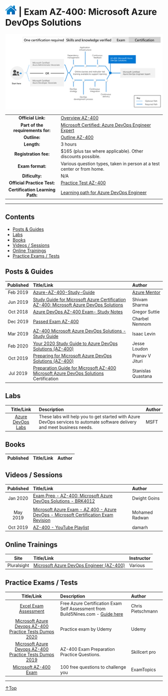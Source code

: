 # [![Home](/img/home.png)](certifications.md "Overview Certifications") | Exam AZ-400: Microsoft Azure DevOps Solutions
![Cert](/img/az-400.png)

|                                   |                                                                                                                         |
| :-------------------------------: | :---------------------------------------------------------------------------------------------------------------------- |
|        **Official Link:**         | [Overview AZ-400](https://docs.microsoft.com/en-us/learn/certifications/exams/AZ-400)                                   |
| **Part of the requirements for:** | [Microsoft Certified: Azure DevOps Engineer Expert](https://docs.microsoft.com/en-us/learn/certifications/azure-devops) |
|           **Outline:**            | [Outline AZ-400](https://query.prod.cms.rt.microsoft.com/cms/api/am/binary/RE3VP8d)                                     |
|            **Length:**            | 3 hours                                                                                                                 |
|       **Registration fee:**       | $165 (plus tax where applicable).  Other discounts possible.                                                            |
|         **Exam format:**          | Various question types, taken in person at a test center or from home.                                                  |
|          **Dificulty:**           | N/A                                                                                                                     |
|    **Official Practice Test:**    | [Practice Test AZ-400](https://us.mindhub.com/p/MU-AZ-400)                                                              |
| **Certification Learning Path:**  | [Learning path for  Azure DevOps Engineer](https://query.prod.cms.rt.microsoft.com/cms/api/am/binary/RE41muG)           |


___

## Contents
- [Posts & Guides](#posts-&-guides)
- [Labs](#labs)
- [Books](#books)
- [Videos / Sessions](#videos-/-sessions)
- [Online Trainings](#online-trainings)
- [Practice Exams / Tests](#practice-exams-/-tests)


## Posts & Guides
| Published | Title/Link                                                                                                                                                                                                              | Author                                             |
| :-------: | :---------------------------------------------------------------------------------------------------------------------------------------------------------------------------------------------------------------------- | :------------------------------------------------- |
| Feb 2019  | [Azure-AZ-400-Study-Guide](https://github.com/AzureMentor/Azure-AZ-400-Study-Guide)                                                                                                                                     | [Azure Mentor](https://azurementor.wordpress.com/) |
| Jun 2019  | [Study Guide for Microsoft Azure Certification AZ-400: Microsoft Azure DevOps Solutions](https://medium.com/deep-ai/study-guide-for-microsoft-azure-certification-az-400-microsoft-azure-devops-solutions-6975b9491556) | Shivam Sharma                                      |
| Oct 2018  | [Azure DevOps AZ-400 Exam- Study Notes](https://gregorsuttie.com/2018/10/27/azure-devops-az-400-exam-study-notes/)                                                                                                      | Gregor Suttie                                      |
| Dec 2019  | [Passed Exam AZ-400](https://charbelnemnom.com/2019/12/passed-exam-az-400-microsoft-certified-azure-devops-engineer-expert/)                                                                                            | Charbel Nemnom                                     |
| Mar 2019  | [AZ-400 Microsoft Azure DevOps Solutions - Study Guide](https://www.isaaclevin.com/post/az-400-study-guide/)                                                                                                            | Isaac Levin                                        |
| Feb 2020  | [Your 2020 Study Guide to Azure DevOps Solutions (AZ-400)](https://blog.kloud.com.au/2020/02/03/your-2020-study-guide-to-azure-devops-solutions-az-400/)                                                                | Jesse Loudon                                       |
| Oct 2019  | [Preparing for Microsoft Azure DevOps Solutions (AZ-400)](https://omgdebugging.com/2019/10/06/preparing-for-microsoft-az-400/)                                                                                          | Pranav V Jituri                                    |
| Jul 2019  | [Preparation Guide for Microsoft AZ-400 Microsoft Azure DevOps Solutions](https://stanislas.io/2019/07/26/preparation-guide-for-microsoft-az-400-microsoft-azure-devops-solutions-certification/) Certification         | Stanislas Quastana                                 |

## Labs
|                      Title/Link                       | Description                                                                                                               | Author |
| :---------------------------------------------------: | :------------------------------------------------------------------------------------------------------------------------ | :----- |
| [Azure DevOps Labs](https://www.azuredevopslabs.com/) | These labs will help you to get started with Azure DevOps services to automate software delivery and meet business needs. | MSFT   |



## Books
| Published | Title/Link | Author |
| :-------: | :--------- | :----- |




## Videos / Sessions
| Published | Title/Link                                                                                                                          | Author         |
| :-------: | :---------------------------------------------------------------------------------------------------------------------------------- | :------------- |
| Jan 2020  | [Exam Prep - AZ-400: Microsoft Azure DevOps Solutions - BRK4012](https://www.youtube.com/watch?v=7YBmBxE7ZMA)                       | Dwight Goins   |
|           |
| May 2019  | [Microsoft Azure Exam - AZ 400 - Azure DevOps - Microsoft Certification Exam Revision](https://www.youtube.com/watch?v=t6Xprv93844) | Mohamed Radwan |
| Oct 2019  | [AZ-400 - YouTube Playlist](https://www.youtube.com/playlist?list=PL8C-f_bs3Eru9EMgy4RDeR7iHsr50TqUE)                               | damarh         |


## Online Trainings
|    Site     | Title/Link                                                                                                           | Instructor |
| :---------: | :------------------------------------------------------------------------------------------------------------------- | :--------- |
| Pluralsight | [Microsoft Azure DevOps Engineer (AZ-400)](https://www.pluralsight.com/paths/microsoft-azure-devops-engineer-az-400) | Various    |

## Practice Exams / Tests
|                                                                        Title/Link                                                                        | Description                                                                                                                                     | Author            |
| :------------------------------------------------------------------------------------------------------------------------------------------------------: | :---------------------------------------------------------------------------------------------------------------------------------------------- | :---------------- |
| [Excel Exam Assessment](https://github.com/Build5Nines/exam-assessments/blob/master/Assessments/Exam-Msft-AZ-400-Self-Assessment-Build5Nines.xlsx?raw=1) | Free Azure Certification Exam Self Assessment from Build5Nines.com  - [Guide here](https://build5nines.com/free-oss-exam-self-assessment-tool/) | Chris Pietschmann |
|     [Microsoft Azure Devops AZ-400 Practice Tests Dumps 2020](https://www.udemy.com/course/microsoft-azure-devops-az-400-practice-tests-dumps-2019/)     | Practice exam by Udemy                                                                                                                          | Udemy             |
|       [Microsoft Azure Devops AZ-400 Practice Tests Dumps 2019](https://www.amazon.com/Microsoft-Azure-Devops-AZ-400-Practice-ebook/dp/B07YLZ7Z1T)       | AZ-400 Exam Preparation Practice Questions.                                                                                                     | Skillcert pro     |  |
|                                       [Microsoft AZ-400 Exam](https://www.examtopics.com/exams/microsoft/az-400/)                                        | 100 free questions to challenge you                                                                                                             | ExamTopics        |

___
 <a href="#top" title="Back to the top.">↑Top</a>
